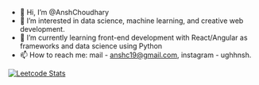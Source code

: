 - 👋 Hi, I’m @AnshChoudhary
- 👀 I’m interested in data science, machine learning, and creative web development.
- 🌱 I’m currently learning front-end development with React/Angular as frameworks and data science using Python
- 📫 How to reach me: mail - anshc19@gmail.com, instagram - ughhnsh.

<!---
AnshChoudhary/AnshChoudhary is a ✨ special ✨ repository because its `README.md` (this file) appears on your GitHub profile.
You can click the Preview link to take a look at your changes.
--->
[![Leetcode Stats](https://leetcard.jacoblin.cool/lapor?ext=heatmap)](https://leetcode.com/ughhnsh)
